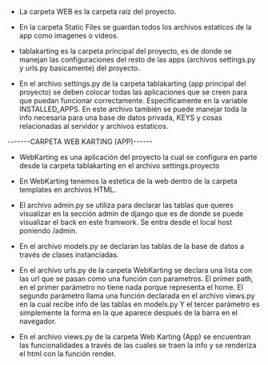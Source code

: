 + La carpeta WEB es la carpeta raíz del proyecto.

+ En la carpeta Static Files se guardan todos los archivos estaticos de la app como imagenes o videos.

+ tablakarting es la carpeta principal del proyecto, es de donde se manejan las configuraciones del resto de las apps (archivos settings.py y urls.py basicamente) del proyecto.

+ En el archivo settings.py de la carpeta tablakarting (app principal del proyecto) se deben colocar todas las aplicaciones que se creen para que puedan funcionar correctamente. 
Especificamente en la variable INSTALLED_APPS. En este archivo también se puede manejar toda la info necesaria para una base de datos privada, KEYS y cosas relacionadas al servidor y archivos estaticos.


-------CARPETA WEB KARTING (APP)------

+ WebKarting es una aplicación del proyecto la cual se configura en parte desde la carpeta tablakarting en el archivo settings.proyecto

+ En WebKarting tenemos la estetica de la web dentro de la carpeta templates en archivos HTML.

+ El archivo admin.py se utiliza para declarar las tablas que queres visualizar en la sección admin de django que es 
de donde se puede visualizar el back en este framwork. Se entra desde el local host poniendo /admin.

+ En el archivo models.py se declaran las tablas de la base de datos a través de clases instanciadas.

+ En el archivo urls.py de la carpeta WebKarting se declara una lista con las url que se pasan como una función con parametros.
El primer path, en el primer parámetro no tiene nada porque representa el home.
El segundo parámetro llama una función declarada en el archivo views.py en la cual recibe info de las tablas en models.py
Y el tercer parámetro es simplemente la forma en la que aparece después de la barra en el navegador.

+ En el archivo views.py de la carpeta Web Karting (App) se encuentran las funcionalidades a través de las cuales se traen la info y se renderiza el html con la función render.

